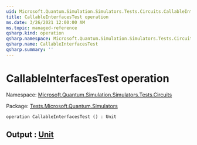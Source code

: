 ```yaml
---
uid: Microsoft.Quantum.Simulation.Simulators.Tests.Circuits.CallableInterfacesTest
title: CallableInterfacesTest operation
ms.date: 3/26/2021 12:00:00 AM
ms.topic: managed-reference
qsharp.kind: operation
qsharp.namespace: Microsoft.Quantum.Simulation.Simulators.Tests.Circuits
qsharp.name: CallableInterfacesTest
qsharp.summary: ''
---
```


# CallableInterfacesTest operation

Namespace: [Microsoft.Quantum.Simulation.Simulators.Tests.Circuits](xref:Microsoft.Quantum.Simulation.Simulators.Tests.Circuits)

Package: [Tests.Microsoft.Quantum.Simulators](https://nuget.org/packages/Tests.Microsoft.Quantum.Simulators)




```qsharp
operation CallableInterfacesTest () : Unit
```


## Output : [Unit](xref:microsoft.quantum.lang-ref.unit)

